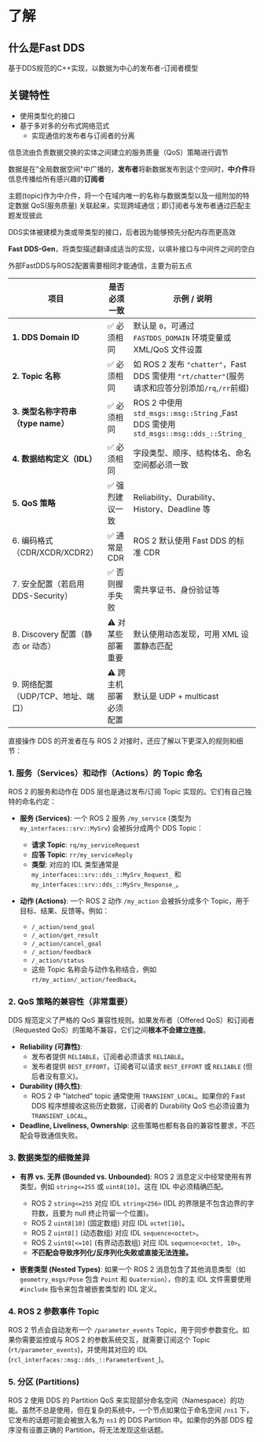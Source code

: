 # 了解

## 什么是Fast DDS

基于DDS规范的C++实现，以数据为中心的发布者-订阅者模型

## 关键特性

- 使用类型化的接口
- 基于多对多的分布式网络范式
  - 实现通信的发布者与订阅者的分离

信息流由负责数据交换的实体之间建立的服务质量（QoS）策略进行调节

数据是在"全局数据空间"中广播的，**发布者**将新数据发布到这个空间时，**中介件**将信息传播给所有感兴趣的**订阅者**

主题(topic)作为中介件，将一个在域内唯一的名称与数据类型以及一组附加的特定数据 QoS(服务质量) 关联起来，实现跨域通信；即订阅者与发布者通过匹配主题发现彼此

DDS实体被建模为类或带类型的接口，后者因为能够预先分配内存而更高效

**Fast DDS-Gen**，将类型描述翻译成适当的实现，以填补接口与中间件之间的空白


外部FastDDS与ROS2配置需要相同才能通信，主要为前五点

| 项目                            | 是否必须一致       | 示例 / 说明                                          |
| ----------------------------- | ------------ | ------------------------------------------------ |
| **1. DDS Domain ID**          | ✅ 必须相同       | 默认是 `0`，可通过 `FASTDDS_DOMAIN` 环境变量或 XML/QoS 文件设置  |
| **2. Topic 名称**               | ✅ 必须相同       | 如 ROS 2 发布 `"chatter"`，Fast DDS 需使用 `"rt/chatter"`(服务请求和应答分别添加`/rq`,`/rr`前缀) |
| **3. 类型名称字符串（type name）** | ✅ 必须相同 | ROS 2 中使用`std_msgs::msg::String` ,Fast DDS 需使用`std_msgs::msg::dds_::String_`           |
| **4. 数据结构定义（IDL）**            | ✅ 必须相同       | 字段类型、顺序、结构体名、命名空间都必须一致        |
| **5. QoS 策略**                 | ✅ 强烈建议一致     | Reliability、Durability、History、Deadline 等        |
| 6. 编码格式（CDR/XCDR/XCDR2）   | ✅ 通常是 CDR    | ROS 2 默认使用 Fast DDS 的标准 CDR                      |
| 7. 安全配置（若启用 DDS-Security） | ✅ 否则握手失败     | 需共享证书、身份验证等                                      |
| 8. Discovery 配置（静态 or 动态） | ⚠️ 对某些部署重要   | 默认使用动态发现，可用 XML 设置静态匹配                           |
| 9. 网络配置（UDP/TCP、地址、端口）    | ⚠️ 跨主机部署必须配置 | 默认是 UDP + multicast                              |


直接操作 DDS 的开发者在与 ROS 2 对接时，还应了解以下更深入的规则和细节：

### 1. 服务（Services）和动作（Actions）的 Topic 命名

ROS 2 的服务和动作在 DDS 层也是通过发布/订阅 Topic 实现的。它们有自己独特的命名约定：

*   **服务 (Services)**: 一个 ROS 2 服务 `/my_service` (类型为 `my_interfaces::srv::MySrv`) 会被拆分成两个 DDS Topic：
    *   **请求 Topic**: `rq/my_serviceRequest`
    *   **应答 Topic**: `rr/my_serviceReply`
    *   **类型**: 对应的 IDL 类型通常是 `my_interfaces::srv::dds_::MySrv_Request_` 和 `my_interfaces::srv::dds_::MySrv_Response_`。

*   **动作 (Actions)**: 一个 ROS 2 动作 `/my_action` 会被拆分成多个 Topic，用于目标、结果、反馈等。例如：
    *   `/_action/send_goal`
    *   `/_action/get_result`
    *   `/_action/cancel_goal`
    *   `/_action/feedback`
    *   `/_action/status`
    *   这些 Topic 名称会与动作名称结合，例如 `rt/my_action/_action/feedback`。

### 2. QoS 策略的兼容性（非常重要）

DDS 规范定义了严格的 QoS 兼容性规则。如果发布者（Offered QoS）和订阅者（Requested QoS）的策略不兼容，它们之间**根本不会建立连接**。

*   **Reliability (可靠性)**:
    *   发布者提供 `RELIABLE`，订阅者必须请求 `RELIABLE`。
    *   发布者提供 `BEST_EFFORT`，订阅者可以请求 `BEST_EFFORT` 或 `RELIABLE` (但后者没有意义)。
*   **Durability (持久性)**:
    *   ROS 2 中 "latched" topic 通常使用 `TRANSIENT_LOCAL`。如果你的 Fast DDS 程序想接收这些历史数据，订阅者的 Durability QoS 也必须设置为 `TRANSIENT_LOCAL`。
*   **Deadline, Liveliness, Ownership**: 这些策略也都有各自的兼容性要求，不匹配会导致通信失败。

### 3. 数据类型的细微差异

*   **有界 vs. 无界 (Bounded vs. Unbounded)**: ROS 2 消息定义中经常使用有界类型，例如 `string<=255` 或 `uint8[10]`。这在 IDL 中必须精确匹配。
    *   ROS 2 `string<=255` 对应 IDL `string<256>` (IDL 的界限是不包含边界的字符数，且要为 null 终止符留一个位置)。
    *   ROS 2 `uint8[10]` (固定数组) 对应 IDL `octet[10]`。
    *   ROS 2 `uint8[]` (动态数组) 对应 IDL `sequence<octet>`。
    *   ROS 2 `uint8[<=10]` (有界动态数组) 对应 IDL `sequence<octet, 10>`。
    *   **不匹配会导致序列化/反序列化失败或直接无法连接。**

*   **嵌套类型 (Nested Types)**: 如果一个 ROS 2 消息包含了其他消息类型（如 `geometry_msgs/Pose` 包含 `Point` 和 `Quaternion`），你的主 IDL 文件需要使用 `#include` 指令来包含被嵌套类型的 IDL 定义。

### 4. ROS 2 参数事件 Topic

ROS 2 节点会自动发布一个 `/parameter_events` Topic，用于同步参数变化。如果你需要监控或与 ROS 2 的参数系统交互，就需要订阅这个 Topic (`rt/parameter_events`)，并使用其对应的 IDL (`rcl_interfaces::msg::dds_::ParameterEvent_`)。

### 5. 分区 (Partitions)

ROS 2 使用 DDS 的 Partition QoS 来实现部分命名空间（Namespace）的功能。虽然不总是使用，但在复杂的系统中，一个节点如果位于命名空间 `/ns1` 下，它发布的话题可能会被放入名为 `ns1` 的 DDS Partition 中。如果你的外部 DDS 程序没有设置正确的 Partition，将无法发现这些话题。

